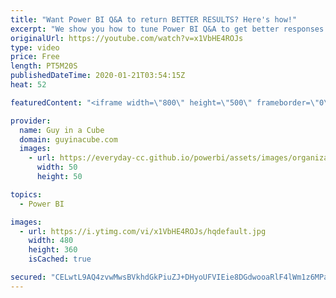 ```yaml
---
title: "Want Power BI Q&A to return BETTER RESULTS? Here's how!"
excerpt: "We show you how to tune Power BI Q&A to get better responses to your questions. Just a few clicks to make things better!  Download Sample: https://guyinacu.be/qandatoolingsample  *******************  Want to take your Power BI skills to the next level? We have training courses available to help you with"
originalUrl: https://youtube.com/watch?v=x1VbHE4ROJs
type: video
price: Free
length: PT5M20S
publishedDateTime: 2020-01-21T03:54:15Z
heat: 52

featuredContent: "<iframe width=\"800\" height=\"500\" frameborder=\"0\" src=\"https://www.youtube.com/embed/x1VbHE4ROJs\" allow=\"accelerometer; autoplay; encrypted-media; gyroscope; picture-in-picture\" allowfullscreen></iframe>"

provider:
  name: Guy in a Cube
  domain: guyinacube.com
  images:
    - url: https://everyday-cc.github.io/powerbi/assets/images/organizations/guyinacube.com-50x50.jpg
      width: 50
      height: 50

topics:
  - Power BI

images:
  - url: https://i.ytimg.com/vi/x1VbHE4ROJs/hqdefault.jpg
    width: 480
    height: 360
    isCached: true

secured: "CELwtL9AQ4zvwMwsBVkhdGkPiuZJ+DHyoUFVIEie8DGdwooaRlF4lWm1z6MPaYB0xonJk0V3Hq3UnJ95Pujs3WyNyK4xSgnbisOQrJOqU4eQHn21g1uWD4svqApWq3eqOEAbwCd5MHiIh5gPx+MM5rSBPODAJUJ6eA/CYnCii4SEjNmEOhVryS2bgOAz/WeHwqMye7vppiFy7I7glRZoMQUGtnD/hXYFyANVv6ogRLzwoNT2jEKnKh8pvQNjUDHiZtHuDGDNpetA9PO1PDVjS9T8GnRtHLDqIErK35MXMHJSUmIbfm9fME4b8gHiGt9ferT1NFf5c6MbLLQvN8zuk4YOVtbuPDu3/Ev117DNky40+g+TE+o5hwa97+F+dbtHezKq1YaW+XBYgAPwTD5PeCjLcbI+d4JN0d63TU4n8tw=;64QinpgMDyWPPjVf7bWNmg=="
---
```



